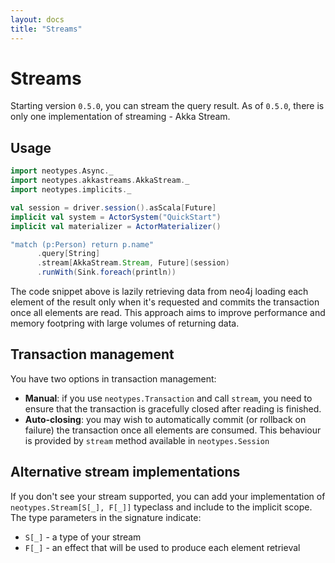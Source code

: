 ```yaml
---
layout: docs
title: "Streams"
---
```


# Streams

Starting version `0.5.0`, you can stream the query result. As of `0.5.0`, there is only one implementation of streaming - Akka Stream.

## Usage

```scala
import neotypes.Async._
import neotypes.akkastreams.AkkaStream._
import neotypes.implicits._

val session = driver.session().asScala[Future]
implicit val system = ActorSystem("QuickStart")
implicit val materializer = ActorMaterializer()

"match (p:Person) return p.name"
      .query[String]
      .stream[AkkaStream.Stream, Future](session)
      .runWith(Sink.foreach(println))
``` 

The code snippet above is lazily retrieving data from neo4j loading each element of the result only when it's requested and commits the transaction once all elements are read.
This approach aims to improve performance and memory footpring with large volumes of returning data.

## Transaction management

You have two options in transaction management:
* **Manual**: if you use `neotypes.Transaction` and call `stream`, you need to ensure that the transaction is gracefully closed after reading is finished.
* **Auto-closing**: you may wish to automatically commit (or rollback on failure) the transaction once
all elements are consumed. This behaviour is provided by `stream` method available in `neotypes.Session`

## Alternative stream implementations

If you don't see your stream supported, you can add your implementation of `neotypes.Stream[S[_], F[_]]` typeclass and include to the implicit scope.
The type parameters in the signature indicate:
* `S[_]` - a type of your stream
* `F[_]` - an effect that will be used to produce each element retrieval